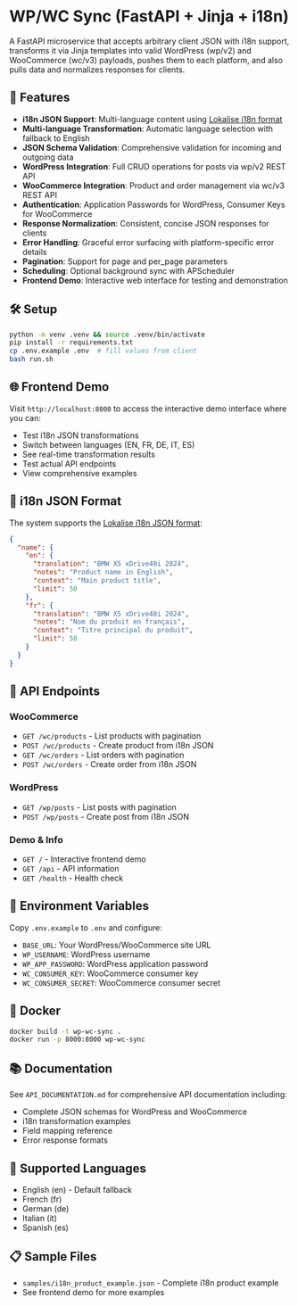 # WP/WC Sync (FastAPI + Jinja + i18n)

A FastAPI microservice that accepts arbitrary client JSON with i18n support, transforms it via Jinja templates into valid WordPress (wp/v2) and WooCommerce (wc/v3) payloads, pushes them to each platform, and also pulls data and normalizes responses for clients.

## 🚀 Features

- **i18n JSON Support**: Multi-language content using [Lokalise i18n format](https://lokalise.com/blog/json-l10n/#I18n_JSON_file_example)
- **Multi-language Transformation**: Automatic language selection with fallback to English
- **JSON Schema Validation**: Comprehensive validation for incoming and outgoing data
- **WordPress Integration**: Full CRUD operations for posts via wp/v2 REST API
- **WooCommerce Integration**: Product and order management via wc/v3 REST API
- **Authentication**: Application Passwords for WordPress, Consumer Keys for WooCommerce
- **Response Normalization**: Consistent, concise JSON responses for clients
- **Error Handling**: Graceful error surfacing with platform-specific error details
- **Pagination**: Support for page and per_page parameters
- **Scheduling**: Optional background sync with APScheduler
- **Frontend Demo**: Interactive web interface for testing and demonstration

## 🛠️ Setup

```bash
python -m venv .venv && source .venv/bin/activate
pip install -r requirements.txt
cp .env.example .env  # fill values from client
bash run.sh
```

## 🌐 Frontend Demo

Visit `http://localhost:8000` to access the interactive demo interface where you can:

- Test i18n JSON transformations
- Switch between languages (EN, FR, DE, IT, ES)
- See real-time transformation results
- Test actual API endpoints
- View comprehensive examples

## 📝 i18n JSON Format

The system supports the [Lokalise i18n JSON format](https://lokalise.com/blog/json-l10n/#I18n_JSON_file_example):

```json
{
  "name": {
    "en": {
      "translation": "BMW X5 xDrive40i 2024",
      "notes": "Product name in English",
      "context": "Main product title",
      "limit": 50
    },
    "fr": {
      "translation": "BMW X5 xDrive40i 2024",
      "notes": "Nom du produit en français",
      "context": "Titre principal du produit",
      "limit": 50
    }
  }
}
```

## 🔌 API Endpoints

### WooCommerce
- `GET /wc/products` - List products with pagination
- `POST /wc/products` - Create product from i18n JSON
- `GET /wc/orders` - List orders with pagination  
- `POST /wc/orders` - Create order from i18n JSON

### WordPress
- `GET /wp/posts` - List posts with pagination
- `POST /wp/posts` - Create post from i18n JSON

### Demo & Info
- `GET /` - Interactive frontend demo
- `GET /api` - API information
- `GET /health` - Health check

## 🔧 Environment Variables

Copy `.env.example` to `.env` and configure:

- `BASE_URL`: Your WordPress/WooCommerce site URL
- `WP_USERNAME`: WordPress username
- `WP_APP_PASSWORD`: WordPress application password
- `WC_CONSUMER_KEY`: WooCommerce consumer key
- `WC_CONSUMER_SECRET`: WooCommerce consumer secret

## 🐳 Docker

```bash
docker build -t wp-wc-sync .
docker run -p 8000:8000 wp-wc-sync
```

## 📚 Documentation

See `API_DOCUMENTATION.md` for comprehensive API documentation including:
- Complete JSON schemas for WordPress and WooCommerce
- i18n transformation examples
- Field mapping reference
- Error response formats

## 🎯 Supported Languages

- English (en) - Default fallback
- French (fr)
- German (de)
- Italian (it)
- Spanish (es)

## 📋 Sample Files

- `samples/i18n_product_example.json` - Complete i18n product example
- See frontend demo for more examples

